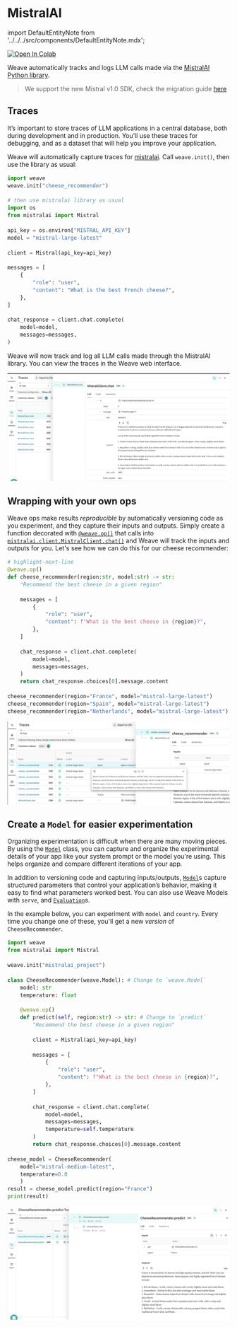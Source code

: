 # MistralAI

import DefaultEntityNote from '../../../src/components/DefaultEntityNote.mdx';

<a target="_blank" href="https://colab.research.google.com/github/wandb/examples/blob/master/weave/docs/quickstart_mistral.ipynb">
  <img src="https://colab.research.google.com/assets/colab-badge.svg" alt="Open In Colab"/>
</a>

Weave automatically tracks and logs LLM calls made via the [MistralAI Python library](https://github.com/mistralai/client-python). 

> We support the new Mistral v1.0 SDK, check the migration guide [here](https://github.com/mistralai/client-python/blob/main/MIGRATION.md)

## Traces

It’s important to store traces of LLM applications in a central database, both during development and in production. You’ll use these traces for debugging, and as a dataset that will help you improve your application.

Weave will automatically capture traces for [mistralai](https://github.com/mistralai/client-python). Call `weave.init()`, then use the library as usual:

```python
import weave
weave.init("cheese_recommender")

# then use mistralai library as usual
import os
from mistralai import Mistral

api_key = os.environ["MISTRAL_API_KEY"]
model = "mistral-large-latest"

client = Mistral(api_key=api_key)

messages = [
    {
        "role": "user",
        "content": "What is the best French cheese?",
    },
]

chat_response = client.chat.complete(
    model=model,
    messages=messages,
)
```

<DefaultEntityNote />

Weave will now track and log all LLM calls made through the MistralAI library. You can view the traces in the Weave web interface.

[![mistral_trace.png](imgs/mistral_trace.png)](https://wandb.ai/capecape/mistralai_project/weave/calls)

## Wrapping with your own ops

Weave ops make results *reproducible* by automatically versioning code as you experiment, and they capture their inputs and outputs. Simply create a function decorated with [`@weave.op()`](/guides/tracking/ops) that calls into [`mistralai.client.MistralClient.chat()`](https://docs.mistral.ai/capabilities/completion/) and Weave will track the inputs and outputs for you. Let's see how we can do this for our cheese recommender:

```python
# highlight-next-line
@weave.op()
def cheese_recommender(region:str, model:str) -> str:
    "Recommend the best cheese in a given region"
    
    messages = [
        {
            "role": "user",
            "content": f"What is the best cheese in {region}?",
        },
    ]

    chat_response = client.chat.complete(
        model=model,
        messages=messages,
    )
    return chat_response.choices[0].message.content

cheese_recommender(region="France", model="mistral-large-latest")
cheese_recommender(region="Spain", model="mistral-large-latest")
cheese_recommender(region="Netherlands", model="mistral-large-latest")
```

[![mistral_ops.png](imgs/mistral_ops.png)](https://wandb.ai/capecape/mistralai_project/weave/calls)

## Create a `Model` for easier experimentation

Organizing experimentation is difficult when there are many moving pieces. By using the [`Model`](/guides/core-types/models) class, you can capture and organize the experimental details of your app like your system prompt or the model you're using. This helps organize and compare different iterations of your app. 

In addition to versioning code and capturing inputs/outputs, [`Model`](/guides/core-types/models)s capture structured parameters that control your application’s behavior, making it easy to find what parameters worked best. You can also use Weave Models with `serve`, and [`Evaluation`](/guides/core-types/evaluations)s.

In the example below, you can experiment with `model` and `country`. Every time you change one of these, you'll get a new _version_ of `CheeseRecommender`. 

```python
import weave
from mistralai import Mistral

weave.init("mistralai_project")

class CheeseRecommender(weave.Model): # Change to `weave.Model`
    model: str
    temperature: float

    @weave.op()
    def predict(self, region:str) -> str: # Change to `predict`
        "Recommend the best cheese in a given region"
        
        client = Mistral(api_key=api_key)

        messages = [
            {
                "role": "user",
                "content": f"What is the best cheese in {region}?",
            },
        ]

        chat_response = client.chat.complete(
            model=model,
            messages=messages,
            temperature=self.temperature
        )
        return chat_response.choices[0].message.content

cheese_model = CheeseRecommender(
    model="mistral-medium-latest",
    temperature=0.0
    )
result = cheese_model.predict(region="France")
print(result)
```

[![mistral_model.png](imgs/mistral_model.png)](https://wandb.ai/capecape/mistralai_project/weave/models)
